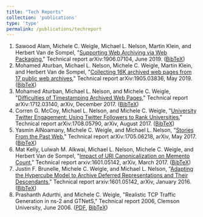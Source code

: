 ```yaml
---
title: "Tech Reports"
collection: 'publications'
type: 'type'
permalink: /publications/techreport
---
```

1. Sawood Alam, Michele C. Weigle, Michael L. Nelson, Martin Klein, and Herbert Van de Sompel, "[Supporting Web Archiving via Web Packaging](https://arxiv.org/abs/1906.07104)," Technical report arXiv:1906.07104, June 2019. ([BibTeX](/publications/bibtex#alam-arxiv19a))
1. Mohamed Aturban, Michael L. Nelson, Michele C. Weigle, Martin Klein, and Herbert Van de Sompel, "[Collecting 16K archived web pages from 17 public web archives](https://arxiv.org/abs/1905.03836)," Technical report arXiv:1905.03836, May 2019. ([BibTeX](/publications/bibtex#aturban-arxiv19))
1. Mohamed Aturban, Michael L. Nelson, and Michele C. Weigle, "[Difficulties of Timestamping Archived Web Pages](https://arxiv.org/abs/1712.03140)," Technical report arXiv:1712.03140, arXiv, December 2017. ([BibTeX](/publications/bibtex#aturban-arxiv17))
1. Corren G. McCoy, Michael L. Nelson, and Michele C. Weigle, "[University Twitter Engagement: Using Twitter Followers to Rank Universities](https://arxiv.org/abs/1708.05790)," Technical report arXiv:1708.05790, arXiv, August 2017. ([BibTeX](/publications/bibtex#mccoy-arxiv17))
1. Yasmin AlNoamany, Michele C. Weigle, and Michael L. Nelson, "[Stories From the Past Web](http://arxiv.org/abs/1705.06218)," Technical report arXiv:1705.06218, arXiv, May 2017. ([BibTeX](/publications/bibtex#alnoamany-arxiv17))
1. Mat Kelly, Lulwah M. Alkwai, Michael L. Nelson, Michele C. Weigle, and Herbert Van de Sompel, "[Impact of URI Canonicalization on Memento Count](http://arxiv.org/abs/1703.03302)," Technical report arxiv:1601.05142, arXiv, March 2017. ([BibTeX](/publications/bibtex#kelly-arxiv17))
1. Justin F. Brunelle, Michele C. Weigle, and Michael L. Nelson, "[Adapting the Hypercube Model to Archive Deferred Representations and Their Descendants](http://arxiv.org/abs/1601.05142)," Technical report arxiv:1601.05142, arXiv, January 2016. ([BibTeX](/publications/bibtex#brunelle-arxiv16))
1. Prashanth Adurthi, and Michele C. Weigle, "Realistic TCP Traffic Generation in ns-2 and GTNetS," Technical report 2006, Clemson University, June 2006. ([PDF](http://www.cs.odu.edu/~mweigle/papers/adurthi-tmix-TR06.pdf), [BibTeX](/publications/bibtex#adurthi-tmix06))
